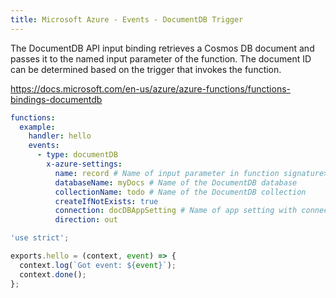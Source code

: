 ```yaml
---
title: Microsoft Azure - Events - DocumentDB Trigger
---
```

       
The DocumentDB API input binding retrieves a Cosmos DB document and passes it to the named input parameter of the function. The document ID can be determined based on the trigger that invokes the function.

https://docs.microsoft.com/en-us/azure/azure-functions/functions-bindings-documentdb

```yaml
functions:
  example:
    handler: hello
    events:
      - type: documentDB
        x-azure-settings:
          name: record # Name of input parameter in function signature>
          databaseName: myDocs # Name of the DocumentDB database
          collectionName: todo # Name of the DocumentDB collection
          createIfNotExists: true
          connection: docDBAppSetting # Name of app setting with connection string
          direction: out
```

```javascript
'use strict';

exports.hello = (context, event) => {
  context.log(`Got event: ${event}`);
  context.done();
};
```
